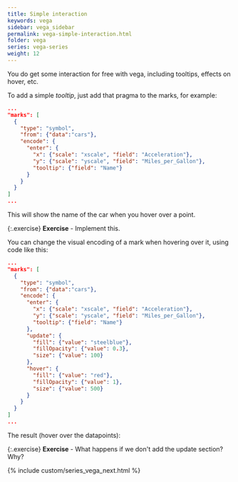 ```yaml
---
title: Simple interaction
keywords: vega
sidebar: vega_sidebar
permalink: vega-simple-interaction.html
folder: vega
series: vega-series
weight: 12
---
```

You do get some interaction for free with vega, including tooltips, effects on hover, etc.

To add a simple _tooltip_, just add that pragma to the marks, for example:

```json
...
"marks": [
  {
    "type": "symbol",
    "from": {"data":"cars"},
    "encode": {
      "enter": {
        "x": {"scale": "xscale", "field": "Acceleration"},
        "y": {"scale": "yscale", "field": "Miles_per_Gallon"},
        "tooltip": {"field": "Name"}
      }
    }
  }
]
...
```

This will show the name of the car when you hover over a point.

{:.exercise}
**Exercise** - Implement this.

You can change the visual encoding of a mark when hovering over it, using code like this:

```json
...
"marks": [
  {
    "type": "symbol",
    "from": {"data":"cars"},
    "encode": {
      "enter": {
        "x": {"scale": "xscale", "field": "Acceleration"},
        "y": {"scale": "yscale", "field": "Miles_per_Gallon"},
        "tooltip": {"field": "Name"}
      },
      "update": {
        "fill": {"value": "steelblue"},
        "fillOpacity": {"value": 0.3},
        "size": {"value": 100}
      },
      "hover": {
        "fill": {"value": "red"},
        "fillOpacity": {"value": 1},
        "size": {"value": 500}
      }
    }
  }
]
...
```

The result (hover over the datapoints):

<div id="vis3"></div>
<script type="text/javascript">
  var yourVlSpec = {
    "$schema": "https://vega.github.io/schema/vega/v5.json",
    "width": 400,
    "height": 200,
    "padding": 5,

    "data": [
      {
        "name": "cars",
        "url": "https://raw.githubusercontent.com/vega/vega/master/docs/data/cars.json"
      }
    ],

    "scales": [
      {
        "name": "xscale",
        "domain": {"data": "cars", "field": "Acceleration"},
        "range": "width"
      },
      {
        "name": "yscale",
        "domain": {"data": "cars", "field": "Miles_per_Gallon"},
        "range": "height"
      }
    ],
    "axes": [
      {"orient": "bottom", "scale": "xscale", "grid": true},
      {"orient": "left", "scale": "yscale", "grid": true}
    ],
    "marks": [
      {
        "type": "symbol",
        "from": {"data":"cars"},
        "encode": {
          "enter": {
            "x": {"scale": "xscale", "field": "Acceleration"},
            "y": {"scale": "yscale", "field": "Miles_per_Gallon"},
            "tooltip": {"field": "Name"}
          },
          "update": {
            "fill": {"value": "steelblue"},
            "fillOpacity": {"value": 0.3},
            "size": {"value": 100}
          },
          "hover": {
            "fill": {"value": "red"},
            "fillOpacity": {"value": 1},
            "size": {"value": 500}
          }
        }
      }
    ]
  };
  vegaEmbed('#vis3', yourVlSpec);
</script>

<!--
<img src="{{ site.baseurl }}/assets/vega-hover.png" width="50%" />
-->

{:.exercise}
**Exercise** - What happens if we don't add the update section? Why?

{% include custom/series_vega_next.html %}
